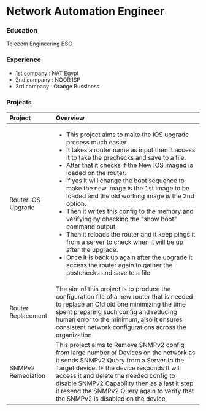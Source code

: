 # Network Automation Engineer

### Education
Telecom Engineering BSC

### Experience
- 1st company : NAT Egypt
- 2nd company : NOOR ISP
- 3rd company : Orange Bussiness

### Projects

| Project | Overview|
|:-------- |:----------------------------------------------------------------|
| Router IOS Upgrade | <ul><li>This project aims to make the IOS upgrade process much easier.</li> <li>It takes a router name as input then it access it to take the prechecks and save to a file.</li><li>Aftar that it checks if the New IOS imaged is loaded on the router.</li><li>If yes it will change the boot sequence to make the new image is the 1st image to be loaded and the old working image is the 2nd option.</li><li>Then it writes this config to the memory and verifying by checking the "show boot" command output.</li><li>Then it reloads the router and it keep pings it from a server to check when it will be up after the upgrade.</li><li>Once it is back up again after the upgrade it access the router again to gather the postchecks and save to a file</li></ul>|
| Router Replacement |The aim of this project is to  produce the configuration file of a new router that is needed to replace an Old old one minimizing the time spent preparing such config and reducing human error to the minimum, also it ensures consistent network configurations across the organization|
| SNMPv2 Remediation | This project aims to Remove SNMPv2 config from large number of Devices on the network as it sends SNMPv2 Query from a Server to the Target device. IF the device responds It will access it and delete the needed config to disable SNMPv2 Capability then as a last it step it resend the SNMPv2 Query again to verify that the SNMPv2 is disabled on the device|

